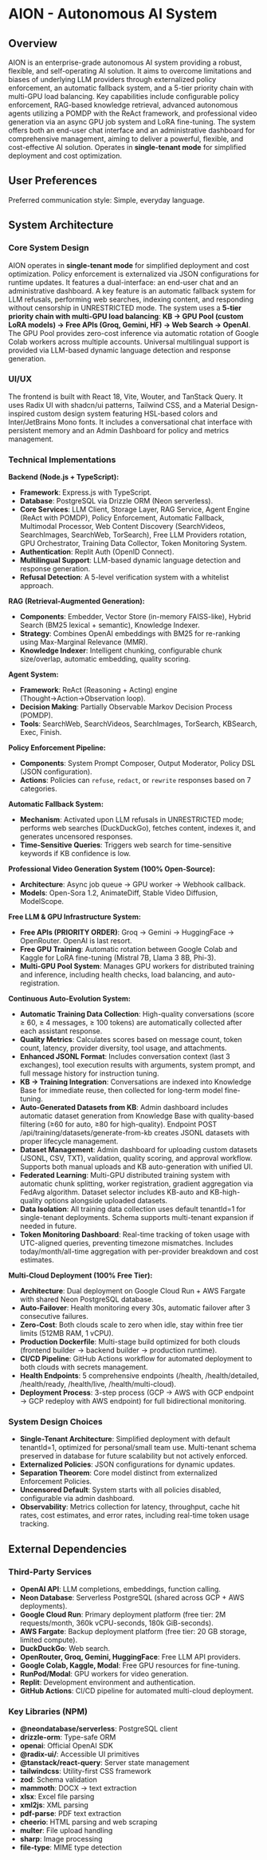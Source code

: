 # AION - Autonomous AI System

## Overview
AION is an enterprise-grade autonomous AI system providing a robust, flexible, and self-operating AI solution. It aims to overcome limitations and biases of underlying LLM providers through externalized policy enforcement, an automatic fallback system, and a 5-tier priority chain with multi-GPU load balancing. Key capabilities include configurable policy enforcement, RAG-based knowledge retrieval, advanced autonomous agents utilizing a POMDP with the ReAct framework, and professional video generation via an async GPU job system and LoRA fine-tuning. The system offers both an end-user chat interface and an administrative dashboard for comprehensive management, aiming to deliver a powerful, flexible, and cost-effective AI solution. Operates in **single-tenant mode** for simplified deployment and cost optimization.

## User Preferences
Preferred communication style: Simple, everyday language.

## System Architecture

### Core System Design
AION operates in **single-tenant mode** for simplified deployment and cost optimization. Policy enforcement is externalized via JSON configurations for runtime updates. It features a dual-interface: an end-user chat and an administrative dashboard. A key feature is an automatic fallback system for LLM refusals, performing web searches, indexing content, and responding without censorship in UNRESTRICTED mode. The system uses a **5-tier priority chain with multi-GPU load balancing**: **KB → GPU Pool (custom LoRA models) → Free APIs (Groq, Gemini, HF) → Web Search → OpenAI**. The GPU Pool provides zero-cost inference via automatic rotation of Google Colab workers across multiple accounts. Universal multilingual support is provided via LLM-based dynamic language detection and response generation.

### UI/UX
The frontend is built with React 18, Vite, Wouter, and TanStack Query. It uses Radix UI with shadcn/ui patterns, Tailwind CSS, and a Material Design-inspired custom design system featuring HSL-based colors and Inter/JetBrains Mono fonts. It includes a conversational chat interface with persistent memory and an Admin Dashboard for policy and metrics management.

### Technical Implementations
**Backend (Node.js + TypeScript):**
- **Framework**: Express.js with TypeScript.
- **Database**: PostgreSQL via Drizzle ORM (Neon serverless).
- **Core Services**: LLM Client, Storage Layer, RAG Service, Agent Engine (ReAct with POMDP), Policy Enforcement, Automatic Fallback, Multimodal Processor, Web Content Discovery (SearchVideos, SearchImages, SearchWeb, TorSearch), Free LLM Providers rotation, GPU Orchestrator, Training Data Collector, Token Monitoring System.
- **Authentication**: Replit Auth (OpenID Connect).
- **Multilingual Support**: LLM-based dynamic language detection and response generation.
- **Refusal Detection**: A 5-level verification system with a whitelist approach.

**RAG (Retrieval-Augmented Generation):**
- **Components**: Embedder, Vector Store (in-memory FAISS-like), Hybrid Search (BM25 lexical + semantic), Knowledge Indexer.
- **Strategy**: Combines OpenAI embeddings with BM25 for re-ranking using Max-Marginal Relevance (MMR).
- **Knowledge Indexer**: Intelligent chunking, configurable chunk size/overlap, automatic embedding, quality scoring.

**Agent System:**
- **Framework**: ReAct (Reasoning + Acting) engine (Thought→Action→Observation loop).
- **Decision Making**: Partially Observable Markov Decision Process (POMDP).
- **Tools**: SearchWeb, SearchVideos, SearchImages, TorSearch, KBSearch, Exec, Finish.

**Policy Enforcement Pipeline:**
- **Components**: System Prompt Composer, Output Moderator, Policy DSL (JSON configuration).
- **Actions**: Policies can `refuse`, `redact`, or `rewrite` responses based on 7 categories.

**Automatic Fallback System:**
- **Mechanism**: Activated upon LLM refusals in UNRESTRICTED mode; performs web searches (DuckDuckGo), fetches content, indexes it, and generates uncensored responses.
- **Time-Sensitive Queries**: Triggers web search for time-sensitive keywords if KB confidence is low.

**Professional Video Generation System (100% Open-Source):**
- **Architecture**: Async job queue → GPU worker → Webhook callback.
- **Models**: Open-Sora 1.2, AnimateDiff, Stable Video Diffusion, ModelScope.

**Free LLM & GPU Infrastructure System:**
- **Free APIs (PRIORITY ORDER)**: Groq → Gemini → HuggingFace → OpenRouter. OpenAI is last resort.
- **Free GPU Training**: Automatic rotation between Google Colab and Kaggle for LoRA fine-tuning (Mistral 7B, Llama 3 8B, Phi-3).
- **Multi-GPU Pool System**: Manages GPU workers for distributed training and inference, including health checks, load balancing, and auto-registration.

**Continuous Auto-Evolution System:**
- **Automatic Training Data Collection**: High-quality conversations (score ≥ 60, ≥ 4 messages, ≥ 100 tokens) are automatically collected after each assistant response.
- **Quality Metrics**: Calculates scores based on message count, token count, latency, provider diversity, tool usage, and attachments.
- **Enhanced JSONL Format**: Includes conversation context (last 3 exchanges), tool execution results with arguments, system prompt, and full message history for instruction tuning.
- **KB → Training Integration**: Conversations are indexed into Knowledge Base for immediate reuse, then collected for long-term model fine-tuning.
- **Auto-Generated Datasets from KB**: Admin dashboard includes automatic dataset generation from Knowledge Base with quality-based filtering (≥60 for auto, ≥80 for high-quality). Endpoint POST /api/training/datasets/generate-from-kb creates JSONL datasets with proper lifecycle management.
- **Dataset Management**: Admin dashboard for uploading custom datasets (JSONL, CSV, TXT), validation, quality scoring, and approval workflow. Supports both manual uploads and KB auto-generation with unified UI.
- **Federated Learning**: Multi-GPU distributed training system with automatic chunk splitting, worker registration, gradient aggregation via FedAvg algorithm. Dataset selector includes KB-auto and KB-high-quality options alongside uploaded datasets.
- **Data Isolation**: All training data collection uses default tenantId=1 for single-tenant deployments. Schema supports multi-tenant expansion if needed in future.
- **Token Monitoring Dashboard**: Real-time tracking of token usage with UTC-aligned queries, preventing timezone mismatches. Includes today/month/all-time aggregation with per-provider breakdown and cost estimates.

**Multi-Cloud Deployment (100% Free Tier):**
- **Architecture**: Dual deployment on Google Cloud Run + AWS Fargate with shared Neon PostgreSQL database.
- **Auto-Failover**: Health monitoring every 30s, automatic failover after 3 consecutive failures.
- **Zero-Cost**: Both clouds scale to zero when idle, stay within free tier limits (512MB RAM, 1 vCPU).
- **Production Dockerfile**: Multi-stage build optimized for both clouds (frontend builder → backend builder → production runtime).
- **CI/CD Pipeline**: GitHub Actions workflow for automated deployment to both clouds with secrets management.
- **Health Endpoints**: 5 comprehensive endpoints (/health, /health/detailed, /health/ready, /health/live, /health/multi-cloud).
- **Deployment Process**: 3-step process (GCP → AWS with GCP endpoint → GCP redeploy with AWS endpoint) for full bidirectional monitoring.

### System Design Choices
- **Single-Tenant Architecture**: Simplified deployment with default tenantId=1, optimized for personal/small team use. Multi-tenant schema preserved in database for future scalability but not actively enforced.
- **Externalized Policies**: JSON configurations for dynamic updates.
- **Separation Theorem**: Core model distinct from externalized Enforcement Policies.
- **Uncensored Default**: System starts with all policies disabled, configurable via admin dashboard.
- **Observability**: Metrics collection for latency, throughput, cache hit rates, cost estimates, and error rates, including real-time token usage tracking.

## External Dependencies

### Third-Party Services
- **OpenAI API**: LLM completions, embeddings, function calling.
- **Neon Database**: Serverless PostgreSQL (shared across GCP + AWS deployments).
- **Google Cloud Run**: Primary deployment platform (free tier: 2M requests/month, 360k vCPU-seconds, 180k GiB-seconds).
- **AWS Fargate**: Backup deployment platform (free tier: 20 GB storage, limited compute).
- **DuckDuckGo**: Web search.
- **OpenRouter, Groq, Gemini, HuggingFace**: Free LLM API providers.
- **Google Colab, Kaggle, Modal**: Free GPU resources for fine-tuning.
- **RunPod/Modal**: GPU workers for video generation.
- **Replit**: Development environment and authentication.
- **GitHub Actions**: CI/CD pipeline for automated multi-cloud deployment.

### Key Libraries (NPM)
- **@neondatabase/serverless**: PostgreSQL client
- **drizzle-orm**: Type-safe ORM
- **openai**: Official OpenAI SDK
- **@radix-ui/**: Accessible UI primitives
- **@tanstack/react-query**: Server state management
- **tailwindcss**: Utility-first CSS framework
- **zod**: Schema validation
- **mammoth**: DOCX → text extraction
- **xlsx**: Excel file parsing
- **xml2js**: XML parsing
- **pdf-parse**: PDF text extraction
- **cheerio**: HTML parsing and web scraping
- **multer**: File upload handling
- **sharp**: Image processing
- **file-type**: MIME type detection